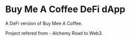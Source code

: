 # Buy Me A Coffee DeFi dApp

A DeFi version of Buy Mee A Coffee.

Project refered from - Alchemy Road to Web3.